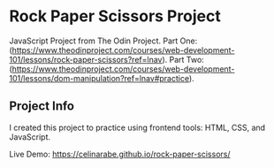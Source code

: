 # Rock Paper Scissors Project
JavaScript Project from The Odin Project. Part One: (https://www.theodinproject.com/courses/web-development-101/lessons/rock-paper-scissors?ref=lnav). Part Two: (https://www.theodinproject.com/courses/web-development-101/lessons/dom-manipulation?ref=lnav#practice).

## Project Info
I created this project to practice using frontend tools: HTML, CSS, and JavaScript.

Live Demo:  https://celinarabe.github.io/rock-paper-scissors/
